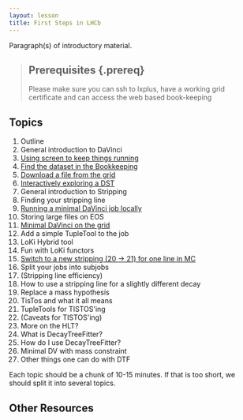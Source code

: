 ```yaml
---
layout: lesson
title: First Steps in LHCb
---
```

Paragraph(s) of introductory material.

> ## Prerequisites {.prereq}
>
> Please make sure you can ssh to lxplus, have a working grid
> certificate and can access the web based book-keeping 

## Topics

1.  Outline
1.  General introduction to DaVinci
1.  [Using screen to keep things running](02-screen.html)
2.  [Find the dataset in the Bookkeeping](03-bookkeeping.html)
2.  [Download a file from the grid](05-files-from-grid.html)
2.  [Interactively exploring a DST](05-interactive-dst.html)
3.  General introduction to Stripping
3.  Finding your stripping line
2.  [Running a minimal DaVinci job locally](09-minimal-dv-job.html)
3.  Storing large files on EOS
4.  [Minimal DaVinci on the grid](11-davinci-grid.html)
5.  Add a simple TupleTool to the job
6.  LoKi Hybrid tool
7.  Fun with LoKi functors
8.  [Switch to a new stripping (20 -> 21) for one line in MC](14-rerun-stripping.html)
9.  Split your jobs into subjobs
10. (Stripping line efficiency)
11. How to use a stripping line for a slightly different decay
11. Replace a mass hypothesis
12. TisTos and what it all means
13. TupleTools for TISTOS'ing
14. (Caveats for TISTOS'ing)
14. More on the HLT?
15. What is DecayTreeFitter?
16. How do I use DecayTreeFitter?
17. Minimal DV with mass constraint
18. Other things one can do with DTF

Each topic should be a chunk of 10-15 minutes.
If that is too short, we should split it into several topics.

## Other Resources

